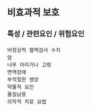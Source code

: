 ## 비효과적 보호


### 특성 / 관련요인 / 위험요인

>   
                    
    비정상적 혈액검사 수치
    암
    너무 어리거나 고령
    면역장애
    부적절한 영양
    약물적 요인
    물질남용
    의학적 치료 요법
